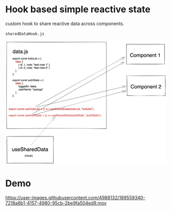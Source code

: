 # Hook based simple reactive state

custom hook to share reactive data across components.

`sharedDataHook.js`


![](react-state.png)

# Demo

https://user-images.githubusercontent.com/4988132/189559340-7218a6b1-4157-4980-95cb-2be9fa504ed9.mov

